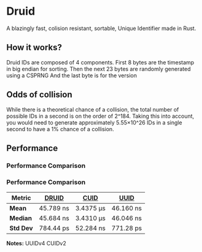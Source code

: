 # Druid
A blazingly fast, colision resistant, sortable, Unique Identifier made in Rust.
## How it works?
Druid IDs are composed of 4 components.
First 8 bytes are the timestamp in big endian for sorting.
Then the next 23 bytes are randomly generated using a CSPRNG
And the last byte is for the version
## Odds of collision
While there is a theoretical chance of a collision, the total number of possible IDs in a second is on the order of 2^184. Taking this into account, you would need to generate approximately 5.55×10^26 IDs in a single second to have a 1% chance of a collision.
## Performance
### Performance Comparison
### Performance Comparison

| Metric             | **[DRUID]()**       | **[CUID](https://github.com/mplanchard/cuid-rust)**        | **[UUID](https://github.com/uuid-rs/uuid)**          |
|--------------------|-----------------|-----------------|-------------------|
| **Mean**           | 45.789 ns       |  	3.4375 µs    | 46.160 ns         |
| **Median**         | 45.684 ns       | 3.4310 µs       | 46.046 ns         |
| **Std Dev**        | 784.44 ps       | 52.284 ns       | 771.28 ps         |


**Notes:**
UUIDv4
CUIDv2

